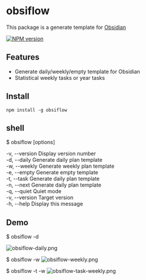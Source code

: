# obsiflow

This package is a generate template for [Obsidian](https://obsidian.md)

[![NPM version][npm-image]][npm-url]


## Features

- Generate daily/weekly/empty template for Obsidian
- Statistical weekly tasks or year tasks

## Install
```shell
npm install -g obsiflow
```

## shell
 $ obsiflow [options]

-v, --version            Display version number  
-d, --daily              Generate daily plan template  
-w, --weekly             Generate weekly plan template  
-e, --empty              Generate empty template  
-t, --task               Generate daily plan template  
-n, --next               Generate daily plan template  
-q, --quiet              Quiet mode  
-v, --version <version>  Target version  
-h, --help               Display this message  

## Demo
$ obsiflow -d

![obsiflow-daily.png](https://raw.githubusercontent.com/ajiu9/shell/main/static/img/obsiflow-daily.png)

$ obsiflow -w
![obsiflow-weekly.png](https://raw.githubusercontent.com/ajiu9/shell/main/static/img/obsiflow-weekly.png)

$ obsiflow -t -w
![obsiflow-task-weekly.png](https://raw.githubusercontent.com/ajiu9/shell/main/static/img/obsiflow-task-weekly.png)


[npm-image]: https://img.shields.io/npm/v/obsiflow.svg?style=flat-square
[npm-url]: https://npmjs.com/package/obsiflow


